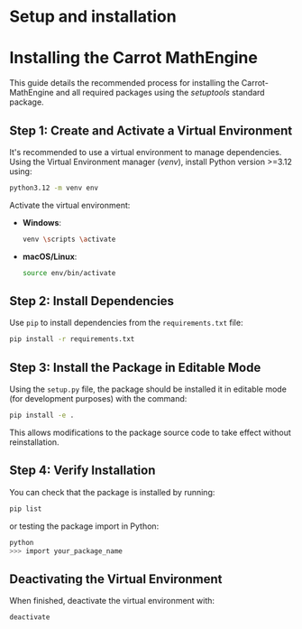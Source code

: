 # Setup and installation

# Installing the Carrot MathEngine

This guide details the recommended process for installing the Carrot-MathEngine and all required packages using the _setuptools_ standard package.

## Step 1: Create and Activate a Virtual Environment

It's recommended to use a virtual environment to manage dependencies. Using the Virtual Environment manager (_venv_), install Python version >=3.12 using:

```sh
python3.12 -m venv env
```

Activate the virtual environment:

- **Windows**:
  ```sh
  venv \scripts \activate
  ```
- **macOS/Linux**:
  ```sh
  source env/bin/activate
  ```

## Step 2: Install Dependencies

Use `pip` to install dependencies from the `requirements.txt` file:

```sh
pip install -r requirements.txt
```

## Step 3: Install the Package in Editable Mode

Using the `setup.py` file, the package should be installed it in editable mode (for development purposes) with the command:

```sh
pip install -e .
```

This allows modifications to the package source code to take effect without reinstallation. 

## Step 4: Verify Installation

You can check that the package is installed by running:

```sh
pip list
```

or testing the package import in Python:

```sh
python
>>> import your_package_name
```

## Deactivating the Virtual Environment

When finished, deactivate the virtual environment with:

```sh
deactivate
```

